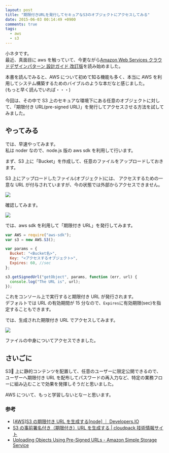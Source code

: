```yaml
---
layout: post
title: "期限付きURLを発行してセキュアなS3のオブジェクトにアクセスしてみる"
date: 2015-06-03 00:14:49 +0900
comments: true
tags:
  - aws
  - s3
---
```


小ネタです。  
最近、真面目に aws を触っていて、今更ながら[Amazon Web Services クラウドデザインパターン 設計ガイド 改訂版](http://www.amazon.co.jp/gp/product/4822277372/ref=as_li_tf_tl?ie=UTF8&camp=247&creative=1211&creativeASIN=4822277372&linkCode=as2&tag=mitsuruog-22)を読み始めました。

本書を読んでみると、AWS について初めて知る機能も多く、本当に AWS を利用してシステム構築するためのバイブルのような本だなと感じました。  
(もっと早く読んでいれば・・・)

今回は、その中で S3 上のセキュアな環境下にある任意のオブジェクトに対して、「期限付き URL(pre-signed URL)」を発行してアクセスさせる方法を試してみました。

<!-- more -->

## やってみる

では、早速やってみます。  
私は noder なので、node.js 版の aws sdk を利用して行います。

まず、S3 上に「Bucket」を作成して、任意のファイルをアップロードしておきます。

S3 上にアップロードしたファイル(オブジェクト)には、
アクセスするための一意な URL が付与されていますが、今の状態では外部からアクセスできません。

![](https://s3-ap-northeast-1.amazonaws.com/blog-mitsuruog/images/2015/aws-s3-pre-signed-url_01.png)

確認してみます。

![](https://s3-ap-northeast-1.amazonaws.com/blog-mitsuruog/images/2015/aws-s3-pre-signed-url_02.png)

では、aws sdk を利用して「期限付き URL」を発行してみます。

```js
var AWS = require("aws-sdk");
var s3 = new AWS.S3();

var params = {
  Bucket: "<Bucket名>",
  Key: "<アクセスするオブジェクト>",
  Expires: 60, //sec
};

s3.getSignedUrl("getObject", params, function (err, url) {
  console.log("The URL is", url);
});
```

これをコンソール上で実行すると期限付き URL が発行されます。  
デフォルトでは URL の有効期間が 15 分なので、`Expires`に有効期限(sec)を指定することもできます。

では、生成された期限付き URL でアクセスしてみます。

![](https://s3-ap-northeast-1.amazonaws.com/blog-mitsuruog/images/2015/aws-s3-pre-signed-url_03.png)

ファイルの中身についてアクセスできました。

## さいごに

S3 上に静的コンテンツを配置して、任意のユーザーに限定公開できるので、
ユーザーへ期限付き URL を配布してパスワードの再入力など、特定の業務フローに組み込むことで効果を発揮しそうだと思いました。

AWS について、もっと学習しないとなーと思います。

### 参考

- [[AWS]S3 の期限付き URL を生成する[node] ｜ Developers.IO](http://dev.classmethod.jp/cloud/aws/node-pre-signed-url/)
- [S3 の事前署名付き（期限付き）URL を生成する | cloudpack 技術情報サイト](http://blog.cloudpack.jp/2014/07/08/aws-s3-url-with-expiration-using-php-ruby/)
- [Uploading Objects Using Pre-Signed URLs - Amazon Simple Storage Service](http://docs.aws.amazon.com/AmazonS3/latest/dev/PresignedUrlUploadObject.html)
